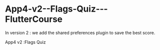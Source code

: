 # App4-v2--Flags-Quiz---FlutterCourse

In version 2 :
we add the shared preferences plugin to save the best score.

 App4 v2 :Flags Quiz
